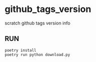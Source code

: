 # github_tags_version
scratch github tags version info

## RUN
```shell
poetry install
poetry run python download.py
```
